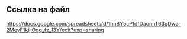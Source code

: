 ## Ссылка на файл
https://docs.google.com/spreadsheets/d/1hnBY5cPfdfDaonnT63gDwa-2MeyF1kijlOgq_fz_I3Y/edit?usp=sharing
